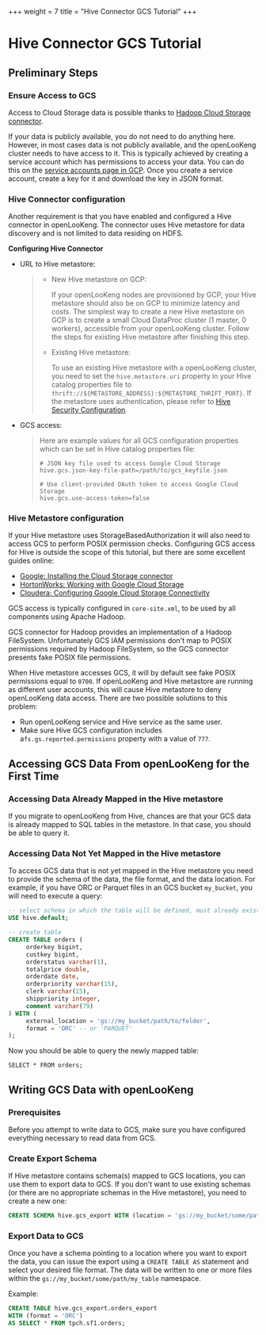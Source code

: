 +++
weight = 7
title = "Hive Connector GCS Tutorial"
+++

Hive Connector GCS Tutorial
===========================

Preliminary Steps
-----------------

### Ensure Access to GCS

Access to Cloud Storage data is possible thanks to [Hadoop Cloud Storage connector](https://cloud.google.com/dataproc/docs/concepts/connectors/cloud-storage).

If your data is publicly available, you do not need to do anything here. However, in most cases data is not publicly available, and the openLooKeng cluster needs to have access to it. This is typically achieved by creating a service account which has permissions to access your data.
You can do this on the [service accounts page in GCP](https://console.cloud.google.com/projectselector2/iam-admin/serviceaccounts).
Once you create a service account, create a key for it and download the key in JSON format.

### Hive Connector configuration

Another requirement is that you have enabled and configured a Hive connector in openLooKeng. The connector uses Hive metastore for data discovery and is not limited to data residing on HDFS.

**Configuring Hive Connector**

-   URL to Hive metastore:

    > -   New Hive metastore on GCP:
    >
    >     If your openLooKeng nodes are provisioned by GCP, your Hive metastore should also be on GCP to minimize latency and costs. The simplest way to create a new Hive metastore on GCP is to create a small Cloud DataProc cluster (1 master, 0 workers), accessible from your openLooKeng cluster. Follow the steps for existing Hive metastore after finishing this step.
    >
    > -   Existing Hive metastore:
    >
    >     To use an existing Hive metastore with a openLooKeng cluster, you need to set the `hive.metastore.uri` property in your Hive catalog properties file to `thrift://${METASTORE_ADDRESS}:${METASTORE_THRIFT_PORT}`. If the metastore uses authentication, please refer to [Hive Security Configuration](./hive-security.md).

-   GCS access:

    > Here are example values for all GCS configuration properties which can be set in Hive catalog properties file:
    >
    > ``` properties
    > # JSON key file used to access Google Cloud Storage
    > hive.gcs.json-key-file-path=/path/to/gcs_keyfile.json
    >
    > # Use client-provided OAuth token to access Google Cloud Storage
    > hive.gcs.use-access-token=false
    > ```

### Hive Metastore configuration

If your Hive metastore uses StorageBasedAuthorization it will also need to access GCS to perform POSIX permission checks. Configuring GCS access for Hive is outside the scope of this tutorial, but there are some
excellent guides online:

-   [Google: Installing the Cloud Storage connector](https://cloud.google.com/dataproc/docs/concepts/connectors/install-storage-connector)
-   [HortonWorks: Working with Google Cloud Storage](https://docs.hortonworks.com/HDPDocuments/HDP3/HDP-3.1.0/bk_cloud-data-access/content/gcp-get-started.html)
-   [Cloudera: Configuring Google Cloud Storage Connectivity](https://www.cloudera.com/documentation/enterprise/latest/topics/admin_gcs_config.html)

GCS access is typically configured in `core-site.xml`, to be used by all components using Apache Hadoop.

GCS connector for Hadoop provides an implementation of a Hadoop FileSystem. Unfortunately GCS IAM permissions don\'t map to POSIX permissions required by Hadoop FileSystem, so the GCS connector presents fake POSIX file permissions.

When Hive metastore accesses GCS, it will by default see fake POSIX permissions equal to `0700`. If openLooKeng and Hive metastore are running as different user accounts, this will cause Hive metastore to deny openLooKeng
data access. There are two possible solutions to this problem:

-   Run openLooKeng service and Hive service as the same user.
-   Make sure Hive GCS configuration includes a`fs.gs.reported.permissions` property with a value of `777`.

Accessing GCS Data From openLooKeng for the First Time
-----------------------------------------------

### Accessing Data Already Mapped in the Hive metastore

If you migrate to openLooKeng from Hive, chances are that your GCS data is already mapped to SQL tables in the metastore. In that case, you should be able to query it.

### Accessing Data Not Yet Mapped in the Hive metastore

To access GCS data that is not yet mapped in the Hive metastore you need to provide the schema of the data, the file format, and the data location. For example, if you have ORC or Parquet files in an GCS bucket
`my_bucket`, you will need to execute a query:

```sql
-- select schema in which the table will be defined, must already exist
USE hive.default;

-- create table
CREATE TABLE orders (
     orderkey bigint,
     custkey bigint,
     orderstatus varchar(1),
     totalprice double,
     orderdate date,
     orderpriority varchar(15),
     clerk varchar(15),
     shippriority integer,
     comment varchar(79)
) WITH (
     external_location = 'gs://my_bucket/path/to/folder',
     format = 'ORC' -- or 'PARQUET'
);
```

Now you should be able to query the newly mapped table:

    SELECT * FROM orders;

Writing GCS Data with openLooKeng
--------------------------

### Prerequisites

Before you attempt to write data to GCS, make sure you have configured everything necessary to read data from GCS.

### Create Export Schema

If Hive metastore contains schema(s) mapped to GCS locations, you can use them to export data to GCS. If you don\'t want to use existing schemas (or there are no appropriate schemas in the Hive metastore), you
need to create a new one:

```sql
CREATE SCHEMA hive.gcs_export WITH (location = 'gs://my_bucket/some/path');
```

### Export Data to GCS

Once you have a schema pointing to a location where you want to export the data, you can issue the export using a `CREATE TABLE AS` statement and select your desired file format. The data will be written to one or
more files within the `gs://my_bucket/some/path/my_table` namespace.

Example:

```sql
CREATE TABLE hive.gcs_export.orders_export
WITH (format = 'ORC')
AS SELECT * FROM tpch.sf1.orders;
```

